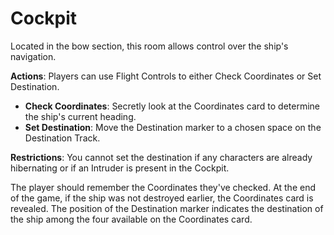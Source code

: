# Cockpit
Located in the bow section, this room allows control over the ship's navigation.

**Actions**: Players can use Flight Controls to either Check Coordinates or Set Destination.
- **Check Coordinates**: Secretly look at the Coordinates card to determine the ship's current heading.
- **Set Destination**: Move the Destination marker to a chosen space on the Destination Track.

**Restrictions**: You cannot set the destination if any characters are already hibernating or if an Intruder is present in the Cockpit.

The player should remember the Coordinates they've checked. At the end of the game, if the ship was not destroyed earlier, the Coordinates card is revealed. The position of the Destination marker indicates the destination of the ship among the four available on the Coordinates card.